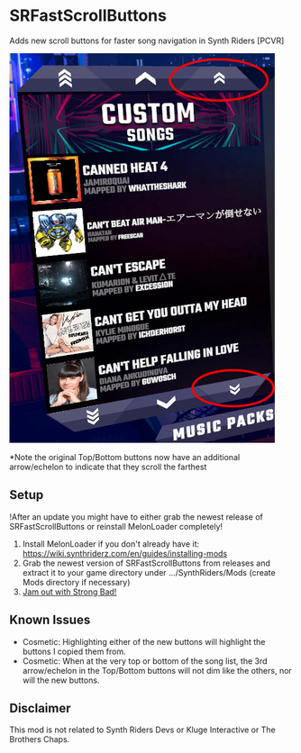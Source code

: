 # SRFastScrollButtons

Adds new scroll buttons for faster song navigation in Synth Riders [PCVR]

![preview](preview.png)

*Note the original Top/Bottom buttons now have an additional arrow/echelon to indicate that they scroll the farthest

## Setup
!After an update you might have to either grab the newest release of SRFastScrollButtons or reinstall MelonLoader completely!

1. Install MelonLoader if you don't already have it:  https://wiki.synthriderz.com/en/guides/installing-mods
2. Grab the newest version of SRFastScrollButtons from releases and extract it to your game directory under .../SynthRiders/Mods (create Mods directory if necessary)
3. [Jam out with Strong Bad!](https://homestarrunner.com/assets/sbemails/sounds/scrollsong3_10.mp3)

## Known Issues
* Cosmetic: Highlighting either of the new buttons will highlight the buttons I copied them from.
* Cosmetic: When at the very top or bottom of the song list, the 3rd arrow/echelon in the Top/Bottom buttons will not dim like the others, nor will the new buttons.

## Disclaimer
This mod is not related to Synth Riders Devs or Kluge Interactive or The Brothers Chaps.
